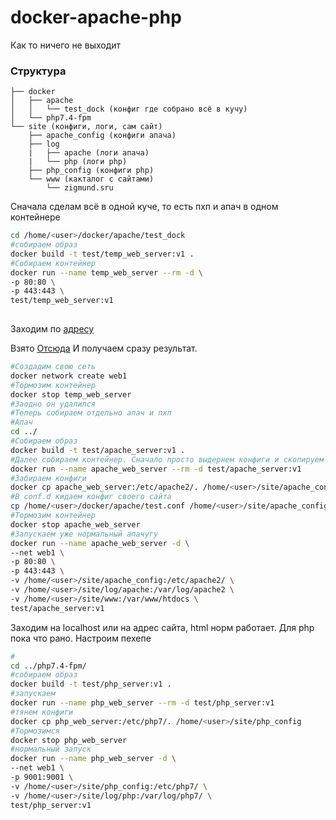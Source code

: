 # docker-apache-php

Как то ничего не выходит

### Структура

```
├── docker 
│   ├── apache
│   │   └── test_dock (конфиг где собрано всё в кучу)
│   └── php7.4-fpm
└── site (конфиги, логи, сам сайт)
    ├── apache_config (конфиги апача)
    ├── log 
    |   ├── apache (логи апача)
    |   └── php (логи php)
    ├── php_config (конфиги php)
    └── www (какталог с сайтами)
        └── zigmund.sru
```

Сначала сделам всё в одной куче, то есть пхп и апач в одном контейнере

```bash
cd /home/<user>/docker/apache/test_dock
#собираем образ
docker build -t test/temp_web_server:v1 .
#Собираем контейнер
docker run --name temp_web_server --rm -d \
-p 80:80 \
-p 443:443 \
test/temp_web_server:v1
    
```
Заходим по [адресу](http://localhost/phpinfo.php)

Взято [Отсюда](https://github.com/8ctopus/apache-php-fpm-alpine) И получаем сразу результат.

```bash
#Создадим свою сеть
docker network create web1
#Тормозим контейнер
docker stop temp_web_server
#Заодно он удалился
#Теперь собираем отдельно апач и пхп
#Апач
cd ../
#Собираем образ
docker build -t test/apache_server:v1 .
#Далее собираем контейнер. Сначало просто выдернем конфиги и скопируем их в нужное нам место
docker run --name apache_web_server --rm -d test/apache_server:v1
#Забираем конфиги
docker cp apache_web_server:/etc/apache2/. /home/<user>/site/apache_config
#В conf.d кидаем конфиг своего сайта
cp /home/<user>/docker/apache/test.conf /home/<user>/site/apache_config/conf.d/test.conf
#Тормозим контейнер
docker stop apache_web_server
#Запускаем уже нормальный апачугу
docker run --name apache_web_server -d \
--net web1 \
-p 80:80 \
-p 443:443 \
-v /home/<user>/site/apache_config:/etc/apache2/ \
-v /home/<user>/site/log/apache:/var/log/apache2 \
-v /home/<user>/site/www:/var/www/htdocs \
test/apache_server:v1
```
Заходим на localhost или на адрес сайта, html норм работает. Для php пока что рано.
Настроим пехепе

```bash
#
cd ../php7.4-fpm/
#собираем образ
docker build -t test/php_server:v1 .
#запускаем
docker run --name php_web_server --rm -d test/php_server:v1
#тянем конфиги
docker cp php_web_server:/etc/php7/. /home/<user>/site/php_config
#Тормозимся
docker stop php_web_server
#нормальный запуск
docker run --name php_web_server -d \
--net web1 \
-p 9001:9001 \
-v /home/<user>/site/php_config:/etc/php7/ \
-v /home/<user>/site/log/php:/var/log/php7/ \
test/php_server:v1
```

```bash
      
    
```

```bash
      
    
```
